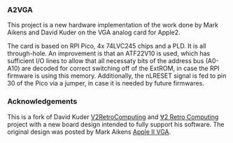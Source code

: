 ### A2VGA

This project is a new hardware implementation of the work done by Mark Aikens and David Kuder on the VGA analog card for Apple2.

The card is based on RPI Pico, 4x 74LVC245 chips and a PLD. It is all through-hole. An improvement is that an ATF22V10 is used, which has sufficient I/O lines to allow that all necessaty bits of the address bus (A0-A10) are decoded for correct switching off of the ExtROM, in case the RPI firmware is using this memory. Additionally, the nLRESET signal is fed to pin 30 of the Pico via a jumper, in case it is needed by future firmwares.

### Acknowledgements
This is a fork of David Kuder [V2RetroComputing](https://github.com/V2RetroComputing/analog/) and [∀2 Retro Computing](https://www.v2retrocomputing.com/) project with a new board design intended to fully support his software.
The original design was posted by Mark Aikens [Apple II VGA](https://github.com/markadev/AppleII-VGA/).
